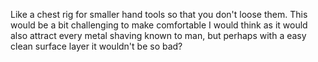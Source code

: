 Like a chest rig for smaller hand tools so that you don't loose them. This would be a bit challenging to make comfortable I would think as it would also attract every metal shaving known to man, but perhaps with a easy clean surface layer it wouldn't be so bad?
